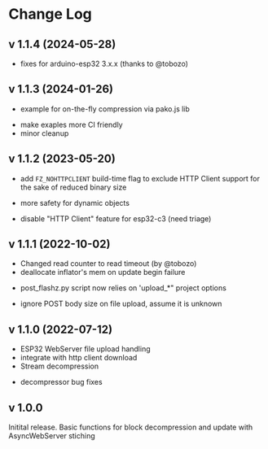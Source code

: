 # Change Log

## v 1.1.4 (2024-05-28)
 * fixes for arduino-esp32 3.x.x (thanks to @tobozo)

## v 1.1.3 (2024-01-26)
 + example for on-the-fly compression via pako.js lib
 * make exaples more CI friendly
 * minor cleanup

## v 1.1.2 (2023-05-20)
 + add `FZ_NOHTTPCLIENT` build-time flag to exclude HTTP Client support for the sake of reduced binary size
 * more safety for dynamic objects
 - disable "HTTP Client" feature for esp32-c3 (need triage)

## v 1.1.1 (2022-10-02)
 * Changed read counter to read timeout (by @tobozo)
 * deallocate inflator's mem on update begin failure
 + post_flashz.py script now relies on 'upload_*" project options
 * ignore POST body size on file upload, assume it is unknown


## v 1.1.0 (2022-07-12)
 + ESP32 WebServer file upload handling
 + integrate with http client download
 + Stream decompression
 * decompressor bug fixes

## v 1.0.0
 Initital release.
 Basic functions for block decompression and update with AsyncWebServer stiching
